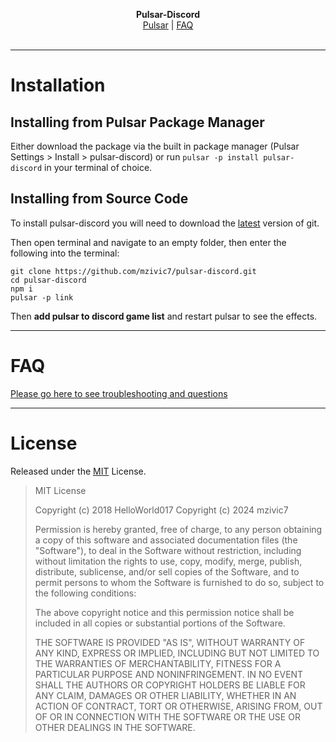 <p align="center">
  <b>Pulsar-Discord</b><br>
  <a href="https://web.pulsar-edit.dev/packages/pulsar-discord">Pulsar</a> |
  <a href="https://github.com/mzivic7/pulsar-discord/blob/main/FAQ.md">FAQ</a>
  <br><br>
</p>

----

# Installation

## Installing from Pulsar Package Manager
Either download the package via the built in package manager (Pulsar Settings > Install > pulsar-discord) or run `pulsar -p install pulsar-discord` in your terminal of choice.

## Installing from Source Code

To install pulsar-discord you will need to download the [latest](https://git-scm.com/download) version of git.

Then open terminal and navigate to an empty folder, then enter the following into the terminal:

```
git clone https://github.com/mzivic7/pulsar-discord.git
cd pulsar-discord
npm i
pulsar -p link
```

Then **add pulsar to discord game list** and restart pulsar to see the effects.

----

# FAQ

[Please go here to see troubleshooting and questions](https://github.com/mzivic7/pulsar-discord/blob/main/FAQ.md)

---

# License

Released under the [MIT](https://en.wikipedia.org/wiki/MIT_License) License.

>MIT License
>
>Copyright (c) 2018 HelloWorld017
>Copyright (c) 2024 mzivic7
>
>Permission is hereby granted, free of charge, to any person obtaining a copy
of this software and associated documentation files (the "Software"), to deal
in the Software without restriction, including without limitation the rights
to use, copy, modify, merge, publish, distribute, sublicense, and/or sell
copies of the Software, and to permit persons to whom the Software is
furnished to do so, subject to the following conditions:
>
> The above copyright notice and this permission notice shall be included in all
copies or substantial portions of the Software.
>
> THE SOFTWARE IS PROVIDED "AS IS", WITHOUT WARRANTY OF ANY KIND, EXPRESS OR
IMPLIED, INCLUDING BUT NOT LIMITED TO THE WARRANTIES OF MERCHANTABILITY,
FITNESS FOR A PARTICULAR PURPOSE AND NONINFRINGEMENT. IN NO EVENT SHALL THE
AUTHORS OR COPYRIGHT HOLDERS BE LIABLE FOR ANY CLAIM, DAMAGES OR OTHER
LIABILITY, WHETHER IN AN ACTION OF CONTRACT, TORT OR OTHERWISE, ARISING FROM,
OUT OF OR IN CONNECTION WITH THE SOFTWARE OR THE USE OR OTHER DEALINGS IN THE
SOFTWARE.
